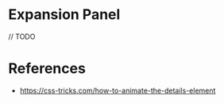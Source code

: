 # Expansion Panel

// TODO

# References

- https://css-tricks.com/how-to-animate-the-details-element
